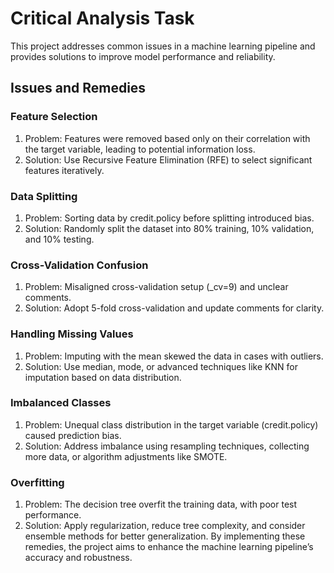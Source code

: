 # Critical Analysis Task
This project addresses common issues in a machine learning pipeline and provides solutions to improve model performance and reliability.

## Issues and Remedies
### Feature Selection

1. Problem: Features were removed based only on their correlation with the target variable, leading to potential information loss.
2. Solution: Use Recursive Feature Elimination (RFE) to select significant features iteratively.

### Data Splitting

1. Problem: Sorting data by credit.policy before splitting introduced bias.
2. Solution: Randomly split the dataset into 80% training, 10% validation, and 10% testing.

### Cross-Validation Confusion

1. Problem: Misaligned cross-validation setup (_cv=9) and unclear comments.
2. Solution: Adopt 5-fold cross-validation and update comments for clarity.

### Handling Missing Values

1. Problem: Imputing with the mean skewed the data in cases with outliers.
2. Solution: Use median, mode, or advanced techniques like KNN for imputation based on data distribution.

### Imbalanced Classes

1. Problem: Unequal class distribution in the target variable (credit.policy) caused prediction bias.
2. Solution: Address imbalance using resampling techniques, collecting more data, or algorithm adjustments like SMOTE.

### Overfitting

1. Problem: The decision tree overfit the training data, with poor test performance.
2. Solution: Apply regularization, reduce tree complexity, and consider ensemble methods for better generalization.
By implementing these remedies, the project aims to enhance the machine learning pipeline’s accuracy and robustness.






